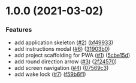 # 1.0.0 (2021-03-02)


### Features

* add application skeleton ([#2](https://github.com/squaro/slime/issues/2)) ([bf49933](https://github.com/squaro/slime/commit/bf499334c0b8ae8d597c5705249f26498519fe2c))
* add instructions modal ([#6](https://github.com/squaro/slime/issues/6)) ([31903b0](https://github.com/squaro/slime/commit/31903b0b59ebed0b13599b1757b299b5cbec05fd))
* add project scaffolding for PWA ([#1](https://github.com/squaro/slime/issues/1)) ([5cbe15d](https://github.com/squaro/slime/commit/5cbe15d4d09b804ed40e6a68c90fbfe4b0513378))
* add round direction arrow ([#3](https://github.com/squaro/slime/issues/3)) ([2f24570](https://github.com/squaro/slime/commit/2f24570826f29bfba8dd656807d519d176f179d1))
* add screen navigation ([#4](https://github.com/squaro/slime/issues/4)) ([07569c3](https://github.com/squaro/slime/commit/07569c3b58cb3be1d6affdd9b43741597005a218))
* add wake lock ([#7](https://github.com/squaro/slime/issues/7)) ([f59b6f1](https://github.com/squaro/slime/commit/f59b6f12df4baa05b5b912712e83fc1ff60457e6))
